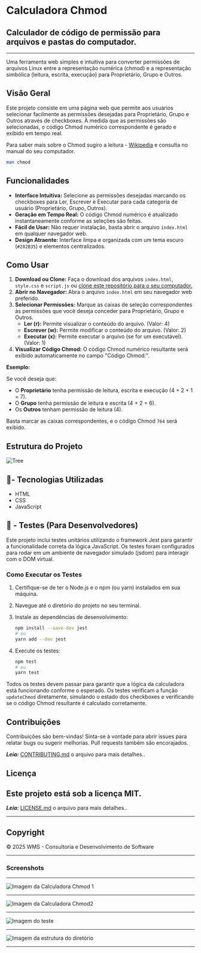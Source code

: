 # Calculadora Chmod

## Calculador de código de permissão para arquivos e pastas do computador.

<hr>

Uma ferramenta web simples e intuitiva para converter permissões de arquivos Linux entre a representação numérica (chmod) e a representação simbólica (leitura, escrita, execução) para Proprietário, Grupo e Outros.

## Visão Geral

Este projeto consiste em uma página web que permite aos usuários selecionar facilmente as permissões desejadas para Proprietário, Grupo e Outros através de checkboxes. À medida que as permissões são selecionadas, o código Chmod numérico correspondente é gerado e exibido em tempo real.

Para saber mais sobre o Chmod sugiro a leitura - [Wikipedia](https://en.wikipedia.org/wiki/Chmod)
e consulta no manual do seu computador.

```bash
man chmod
```

## Funcionalidades

- **Interface Intuitiva:** Selecione as permissões desejadas marcando os checkboxes para Ler, Escrever e Executar para cada categoria de usuário (Proprietário, Grupo, Outros).
- **Geração em Tempo Real:** O código Chmod numérico é atualizado instantaneamente conforme as seleções são feitas.
- **Fácil de Usar:** Não requer instalação, basta abrir o arquivo `index.html` em qualquer navegador web.
- **Design Atraente:** Interface limpa e organizada com um tema escuro (`#282B35`) e elementos centralizados.

## Como Usar

1. **Download ou Clone:** Faça o download dos arquivos `index.html`, `style.css` e `script.js` ou [clone este repositório para o seu computador.](https://github.com/cabraldasilvac/calculadora-chmod.git)
2. **Abrir no Navegador:** Abra o arquivo `index.html` em seu navegador web preferido.
3. **Selecionar Permissões:** Marque as caixas de seleção correspondentes às permissões que você deseja conceder para Proprietário, Grupo e Outros.
   - **Ler (r):** Permite visualizar o conteúdo do arquivo. (Valor: 4)
   - **Escrever (w):** Permite modificar o conteúdo do arquivo. (Valor: 2)
   - **Executar (x):** Permite executar o arquivo (se for um executável). (Valor: 1)
4. **Visualizar Código Chmod:** O código Chmod numérico resultante será exibido automaticamente no campo "Código Chmod:".

**Exemplo:**

Se você deseja que:

- O **Proprietário** tenha permissão de leitura, escrita e execução (4 + 2 + 1 = 7).
- O **Grupo** tenha permissão de leitura e escrita (4 + 2 = 6).
- Os **Outros** tenham permissão de leitura (4).

Basta marcar as caixas correspondentes, e o código Chmod `764` será exibido.

## Estrutura do Projeto

![Tree](./images/img-tree.png)

## 🔨- Tecnologias Utilizadas

- HTML
- CSS
- JavaScript

## 🧪 - Testes (Para Desenvolvedores)

Este projeto inclui testes unitários utilizando o framework Jest para garantir a funcionalidade correta da lógica JavaScript. Os testes foram configurados para rodar em um ambiente de navegador simulado (jsdom) para interagir com o DOM virtual.

### Como Executar os Testes

1. Certifique-se de ter o Node.js e o npm (ou yarn) instalados em sua máquina.
2. Navegue até o diretório do projeto no seu terminal.
3. Instale as dependências de desenvolvimento:

   ```bash
   npm install --save-dev jest
   # ou
   yarn add --dev jest
   ```

4. Execute os testes:

   ```bash
   npm test
   # ou
   yarn test
   ```

Todos os testes devem passar para garantir que a lógica da calculadora está funcionando conforme o esperado. Os testes verificam a função `updateChmod` diretamente, simulando o estado dos checkboxes e verificando se o código Chmod resultante é calculado corretamente.

## Contribuições

Contribuições são bem-vindas! Sinta-se à vontade para abrir issues para relatar bugs ou sugerir melhorias. Pull requests também são encorajados.

**_Leia:_** [CONTRIBUTING.md](https://github.com/cabraldasilvac/calculadora-chmod/blob/main/CONTRIBUTING.md) o arquivo para mais detalhes..

## Licença

## Este projeto está sob a licença MIT.

**_Leia:_** [LICENSE.md](https://github.com/cabraldasilvac/calculadora-chmod/blob/main/LICENSE.md) o arquivo para mais detalhes..

<hr>

## Copyright

&copy; 2025 WMS - Consultoria e Desenvolvimento de Software

<hr>

### Screenshots

<hr>

![Imagem da Calculadora Chmod 1](./images/screeshot-1.png)

<hr>

![Imagem da Calculadora Chmod2](./images/screenshot-2.png)

<hr>

![Imagem do teste](./images/img-test.png)

<hr>

![Imagem da estrutura do diretório](./images/img-tree.png)

<hr>
